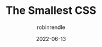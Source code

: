 ---
author: robinrendle
date: 2022-06-13
draft: true
permalink: false
tags:
  - css
  - minimalism
target_url: https://www.robinrendle.com/notes/the-smallest-css/
title: The Smallest CSS
---